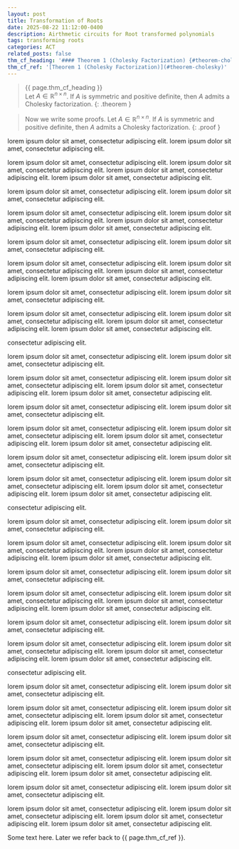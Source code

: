 ```yaml
---
layout: post
title: Transformation of Roots
date: 2025-08-22 11:12:00-0400
description: Airthmetic circuits for Root transformed polynomials
tags: transforming roots
categories: ACT
related_posts: false
thm_cf_heading: '#### Theorem 1 (Cholesky Factorization) {#theorem-cholesky}'
thm_cf_ref: '[Theorem 1 (Cholesky Factorization)](#theorem-cholesky)'
---
```


> {{ page.thm_cf_heading }}  
> Let $A \in \mathbb{R}^{n \times n}$. If $A$ is symmetric and positive definite, then $A$ admits a Cholesky factorization.
{: .theorem }

> Now we write some proofs.
> Let $A \in \mathbb{R}^{n \times n}$. If $A$ is symmetric and positive definite, then $A$ admits a Cholesky factorization.
{: .proof }

lorem ipsum dolor sit amet, consectetur adipiscing elit. lorem ipsum dolor sit amet, consectetur adipiscing elit.

lorem ipsum dolor sit amet, consectetur adipiscing elit. lorem ipsum dolor sit amet, consectetur adipiscing elit.
lorem ipsum dolor sit amet, consectetur adipiscing elit. lorem ipsum dolor sit amet, consectetur adipiscing elit.




lorem ipsum dolor sit amet, consectetur adipiscing elit. lorem ipsum dolor sit amet, consectetur adipiscing elit.

lorem ipsum dolor sit amet, consectetur adipiscing elit. lorem ipsum dolor sit amet, consectetur adipiscing elit.
lorem ipsum dolor sit amet, consectetur adipiscing elit. lorem ipsum dolor sit amet, consectetur adipiscing elit.   


lorem ipsum dolor sit amet, consectetur adipiscing elit. lorem ipsum dolor sit amet, consectetur adipiscing elit.

lorem ipsum dolor sit amet, consectetur adipiscing elit. lorem ipsum dolor sit amet, consectetur adipiscing elit.
lorem ipsum dolor sit amet, consectetur adipiscing elit. lorem ipsum dolor sit amet, consectetur adipiscing elit.




lorem ipsum dolor sit amet, consectetur adipiscing elit. lorem ipsum dolor sit amet, consectetur adipiscing elit.

lorem ipsum dolor sit amet, consectetur adipiscing elit. lorem ipsum dolor sit amet, consectetur adipiscing elit.
lorem ipsum dolor sit amet, consectetur adipiscing elit. lorem ipsum dolor sit amet, consectetur adipiscing elit.  

consectetur adipiscing elit.




lorem ipsum dolor sit amet, consectetur adipiscing elit. lorem ipsum dolor sit amet, consectetur adipiscing elit.

lorem ipsum dolor sit amet, consectetur adipiscing elit. lorem ipsum dolor sit amet, consectetur adipiscing elit.
lorem ipsum dolor sit amet, consectetur adipiscing elit. lorem ipsum dolor sit amet, consectetur adipiscing elit.   


lorem ipsum dolor sit amet, consectetur adipiscing elit. lorem ipsum dolor sit amet, consectetur adipiscing elit.

lorem ipsum dolor sit amet, consectetur adipiscing elit. lorem ipsum dolor sit amet, consectetur adipiscing elit.
lorem ipsum dolor sit amet, consectetur adipiscing elit. lorem ipsum dolor sit amet, consectetur adipiscing elit.




lorem ipsum dolor sit amet, consectetur adipiscing elit. lorem ipsum dolor sit amet, consectetur adipiscing elit.

lorem ipsum dolor sit amet, consectetur adipiscing elit. lorem ipsum dolor sit amet, consectetur adipiscing elit.
lorem ipsum dolor sit amet, consectetur adipiscing elit. lorem ipsum dolor sit amet, consectetur adipiscing elit.  



consectetur adipiscing elit.




lorem ipsum dolor sit amet, consectetur adipiscing elit. lorem ipsum dolor sit amet, consectetur adipiscing elit.

lorem ipsum dolor sit amet, consectetur adipiscing elit. lorem ipsum dolor sit amet, consectetur adipiscing elit.
lorem ipsum dolor sit amet, consectetur adipiscing elit. lorem ipsum dolor sit amet, consectetur adipiscing elit.   


lorem ipsum dolor sit amet, consectetur adipiscing elit. lorem ipsum dolor sit amet, consectetur adipiscing elit.

lorem ipsum dolor sit amet, consectetur adipiscing elit. lorem ipsum dolor sit amet, consectetur adipiscing elit.
lorem ipsum dolor sit amet, consectetur adipiscing elit. lorem ipsum dolor sit amet, consectetur adipiscing elit.




lorem ipsum dolor sit amet, consectetur adipiscing elit. lorem ipsum dolor sit amet, consectetur adipiscing elit.

lorem ipsum dolor sit amet, consectetur adipiscing elit. lorem ipsum dolor sit amet, consectetur adipiscing elit.
lorem ipsum dolor sit amet, consectetur adipiscing elit. lorem ipsum dolor sit amet, consectetur adipiscing elit.  



consectetur adipiscing elit.




lorem ipsum dolor sit amet, consectetur adipiscing elit. lorem ipsum dolor sit amet, consectetur adipiscing elit.

lorem ipsum dolor sit amet, consectetur adipiscing elit. lorem ipsum dolor sit amet, consectetur adipiscing elit.
lorem ipsum dolor sit amet, consectetur adipiscing elit. lorem ipsum dolor sit amet, consectetur adipiscing elit.   


lorem ipsum dolor sit amet, consectetur adipiscing elit. lorem ipsum dolor sit amet, consectetur adipiscing elit.

lorem ipsum dolor sit amet, consectetur adipiscing elit. lorem ipsum dolor sit amet, consectetur adipiscing elit.
lorem ipsum dolor sit amet, consectetur adipiscing elit. lorem ipsum dolor sit amet, consectetur adipiscing elit.




lorem ipsum dolor sit amet, consectetur adipiscing elit. lorem ipsum dolor sit amet, consectetur adipiscing elit.

lorem ipsum dolor sit amet, consectetur adipiscing elit. lorem ipsum dolor sit amet, consectetur adipiscing elit.
lorem ipsum dolor sit amet, consectetur adipiscing elit. lorem ipsum dolor sit amet, consectetur adipiscing elit.  

Some text here. Later we refer back to {{ page.thm_cf_ref }}.